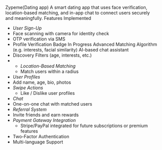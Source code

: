 Zypeme(Dating app)
A smart dating app that uses face verification, location-based matching, and in-app chat to connect users securely and meaningfully.
Features
 Implemented
-  *User Sign-Up*
  - Face scanning with camera for identity check
  - OTP verification via SMS
  - Profile Verification Badge
In Progress 
   Advanced Matching Algorithm (e.g. interests, facial similarity)
   AI-based chat assistant
- Discovery Filters (age, interests, etc.)
- - *Location-Based Matching*
  - Match users within a radius
-  *User Profiles*
  - Add name, age, bio, photos
- *Swipe Actions*
  - Like / Dislike user profiles
-  *Chat*
  - One-on-one chat with matched users
-  *Referral System*
  - Invite friends and earn rewards
- *Payment Gateway Integration*
  - Stripe/PayPal integrated for future subscriptions or premium features
- Two-Factor Authentication
- Multi-language Support
